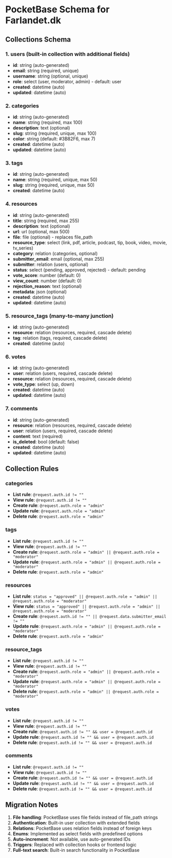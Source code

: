 # PocketBase Schema for Farlandet.dk

## Collections Schema

### 1. users (built-in collection with additional fields)
- **id**: string (auto-generated)
- **email**: string (required, unique)
- **username**: string (optional, unique)
- **role**: select (user, moderator, admin) - default: user
- **created**: datetime (auto)
- **updated**: datetime (auto)

### 2. categories
- **id**: string (auto-generated)
- **name**: string (required, max 100)
- **description**: text (optional)
- **slug**: string (required, unique, max 100)
- **color**: string (default: #3B82F6, max 7)
- **created**: datetime (auto)
- **updated**: datetime (auto)

### 3. tags
- **id**: string (auto-generated)
- **name**: string (required, unique, max 50)
- **slug**: string (required, unique, max 50)
- **created**: datetime (auto)

### 4. resources
- **id**: string (auto-generated)
- **title**: string (required, max 255)
- **description**: text (optional)
- **url**: url (optional, max 500)
- **file**: file (optional) - replaces file_path
- **resource_type**: select (link, pdf, article, podcast, tip, book, video, movie, tv_series)
- **category**: relation (categories, optional)
- **submitter_email**: email (optional, max 255)
- **submitter**: relation (users, optional)
- **status**: select (pending, approved, rejected) - default: pending
- **vote_score**: number (default: 0)
- **view_count**: number (default: 0)
- **rejection_reason**: text (optional)
- **metadata**: json (optional)
- **created**: datetime (auto)
- **updated**: datetime (auto)

### 5. resource_tags (many-to-many junction)
- **id**: string (auto-generated)
- **resource**: relation (resources, required, cascade delete)
- **tag**: relation (tags, required, cascade delete)
- **created**: datetime (auto)

### 6. votes
- **id**: string (auto-generated)
- **user**: relation (users, required, cascade delete)
- **resource**: relation (resources, required, cascade delete)
- **vote_type**: select (up, down)
- **created**: datetime (auto)
- **updated**: datetime (auto)

### 7. comments
- **id**: string (auto-generated)
- **resource**: relation (resources, required, cascade delete)
- **user**: relation (users, required, cascade delete)
- **content**: text (required)
- **is_deleted**: bool (default: false)
- **created**: datetime (auto)
- **updated**: datetime (auto)

## Collection Rules

### categories
- **List rule**: `@request.auth.id != ""`
- **View rule**: `@request.auth.id != ""`
- **Create rule**: `@request.auth.role = "admin"`
- **Update rule**: `@request.auth.role = "admin"`
- **Delete rule**: `@request.auth.role = "admin"`

### tags
- **List rule**: `@request.auth.id != ""`
- **View rule**: `@request.auth.id != ""`
- **Create rule**: `@request.auth.role = "admin" || @request.auth.role = "moderator"`
- **Update rule**: `@request.auth.role = "admin" || @request.auth.role = "moderator"`
- **Delete rule**: `@request.auth.role = "admin"`

### resources
- **List rule**: `status = "approved" || @request.auth.role = "admin" || @request.auth.role = "moderator"`
- **View rule**: `status = "approved" || @request.auth.role = "admin" || @request.auth.role = "moderator"`
- **Create rule**: `@request.auth.id != "" || @request.data.submitter_email != ""`
- **Update rule**: `@request.auth.role = "admin" || @request.auth.role = "moderator"`
- **Delete rule**: `@request.auth.role = "admin"`

### resource_tags
- **List rule**: `@request.auth.id != ""`
- **View rule**: `@request.auth.id != ""`
- **Create rule**: `@request.auth.role = "admin" || @request.auth.role = "moderator"`
- **Update rule**: `@request.auth.role = "admin" || @request.auth.role = "moderator"`
- **Delete rule**: `@request.auth.role = "admin" || @request.auth.role = "moderator"`

### votes
- **List rule**: `@request.auth.id != ""`
- **View rule**: `@request.auth.id != ""`
- **Create rule**: `@request.auth.id != "" && user = @request.auth.id`
- **Update rule**: `@request.auth.id != "" && user = @request.auth.id`
- **Delete rule**: `@request.auth.id != "" && user = @request.auth.id`

### comments
- **List rule**: `@request.auth.id != ""`
- **View rule**: `@request.auth.id != ""`
- **Create rule**: `@request.auth.id != "" && user = @request.auth.id`
- **Update rule**: `@request.auth.id != "" && user = @request.auth.id`
- **Delete rule**: `@request.auth.id != "" && user = @request.auth.id`

## Migration Notes

1. **File handling**: PocketBase uses file fields instead of file_path strings
2. **Authentication**: Built-in user collection with extended fields
3. **Relations**: PocketBase uses relation fields instead of foreign keys
4. **Enums**: Implemented as select fields with predefined options
5. **Auto-increment**: Not available, use auto-generated IDs
6. **Triggers**: Replaced with collection hooks or frontend logic
7. **Full-text search**: Built-in search functionality in PocketBase
